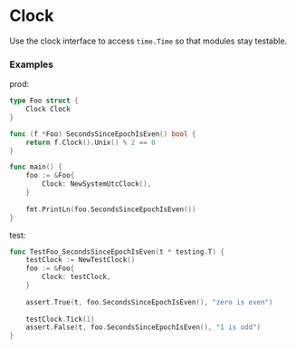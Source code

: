 # Clock

Use the clock interface to access `time.Time` so that modules stay testable.

### Examples
prod:
```go
type Foo struct {
    Clock Clock
}

func (f *Foo) SecondsSinceEpochIsEven() bool {
    return f.Clock().Unix() % 2 == 0
}

func main() {
    foo := &Foo{
        Clock: NewSystemUtcClock(),
    }
	
    fmt.PrintLn(foo.SecondsSinceEpochIsEven())
}
```

test:
```go
func TestFoo_SecondsSinceEpochIsEven(t * testing.T) {
    testClock := NewTestClock()
    foo := &Foo{
        Clock: testClock,
    }
	
    assert.True(t, foo.SecondsSinceEpochIsEven(), "zero is even")
    
    testClock.Tick(1)
    assert.False(t, foo.SecondsSinceEpochIsEven(), "1 is odd")
}
```
